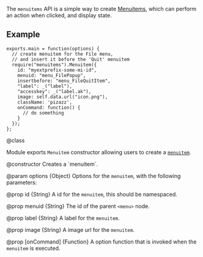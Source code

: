 <!-- contributed by Erik Vold [erikvvold@gmail.com]  -->


The `menuitems` API is a simple way to create
[Menuitems](https://developer.mozilla.org/en/XUL/PopupGuide/MenuItems), which
can perform an action when clicked, and display state.

## Example ##

    exports.main = function(options) {
      // create menuitem for the File menu,
      // and insert it before the 'Quit' menuitem
      require("menuitems").Menuitem({
        id: "myextprefix-some-mi-id",
        menuid: "menu_FilePopup",
        insertbefore: "menu_FileQuitItem",
        "label": _("label"),
        "accesskey": _("label.ak"),
        image: self.data.url("icon.png"),
        className: 'pizazz',
        onCommand: function() {
          // do something
        }
      });
    };

<api name="Menuitem">
@class

Module exports `Menuitem` constructor allowing users to create a
[`menuitem`](https://developer.mozilla.org/en/XUL/menuitem).

<api name="Menuitem">
@constructor
Creates a `menuitem`.

@param options {Object}
  Options for the `menuitem`, with the following parameters:

@prop id {String}
A id for the `menuitem`, this should be namespaced.

@prop menuid {String}
The id of the parent `<menu>` node.

@prop label {String}
A label for the `menuitem`.

@prop image {String}
A image url for the `menuitem`.

@prop [onCommand] {Function}
 A option function that is invoked when the `menuitem` is executed.
</api>
</api>
